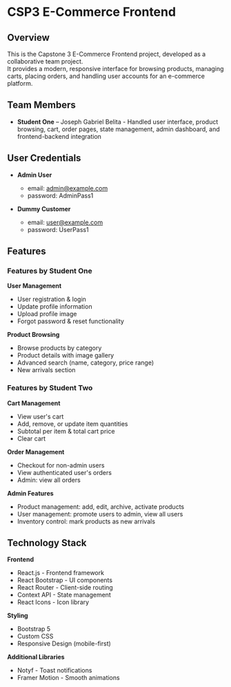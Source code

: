 # CSP3 E-Commerce Frontend

## Overview
This is the Capstone 3 E-Commerce Frontend project, developed as a collaborative team project.  
It provides a modern, responsive interface for browsing products, managing carts, placing orders, and handling user accounts for an e-commerce platform.

## Team Members
- **Student One** – Joseph Gabriel Belita - Handled user interface, product browsing, cart, order pages, state management, admin dashboard, and frontend-backend integration  

## User Credentials
* **Admin User**
  - email: admin@example.com
  - password: AdminPass1

* **Dummy Customer**
  - email: user@example.com
  - password: UserPass1



## Features

### Features by Student One
**User Management**
- User registration & login
- Update profile information
- Upload profile image
- Forgot password & reset functionality

**Product Browsing**
- Browse products by category
- Product details with image gallery
- Advanced search (name, category, price range)
- New arrivals section

### Features by Student Two
**Cart Management**
- View user's cart
- Add, remove, or update item quantities
- Subtotal per item & total cart price
- Clear cart

**Order Management**
- Checkout for non-admin users
- View authenticated user's orders
- Admin: view all orders

**Admin Features**
- Product management: add, edit, archive, activate products
- User management: promote users to admin, view all users
- Inventory control: mark products as new arrivals



## Technology Stack

**Frontend**
- React.js - Frontend framework
- React Bootstrap - UI components
- React Router - Client-side routing
- Context API - State management
- React Icons - Icon library

**Styling**
- Bootstrap 5
- Custom CSS
- Responsive Design (mobile-first)

**Additional Libraries**
- Notyf - Toast notifications
- Framer Motion - Smooth animations


